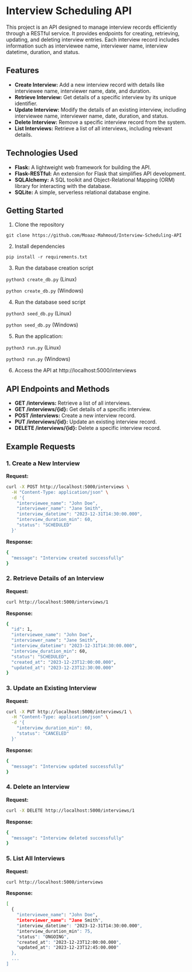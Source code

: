 # Interview Scheduling API

This project is an API designed to manage interview records efficiently 
through a RESTful service. It provides endpoints for creating, retrieving,
updating, and deleting interview entries. Each interview record includes 
information such as interviewee name, interviewer name, interview datetime,
duration, and status.


## Features

- **Create Interview:** Add a new interview record with details like interviewee name, interviewer name, date, and duration.
- **Retrieve Interview:** Get details of a specific interview by its unique identifier.
- **Update Interview:** Modify the details of an existing interview, including interviewee name, interviewer name, date, duration, and status.
- **Delete Interview:** Remove a specific interview record from the system.
- **List Interviews:** Retrieve a list of all interviews, including relevant details.

## Technologies Used

- **Flask:** A lightweight web framework for building the API.
- **Flask-RESTful:** An extension for Flask that simplifies API development.
- **SQLAlchemy:** A SQL toolkit and Object-Relational Mapping (ORM) library for interacting with the database.
- **SQLite:** A simple, serverless relational database engine.

## Getting Started

1. Clone the repository

```
git clone https://github.com/Moaaz-Mahmoud/Interview-Scheduling-API
```

2. Install dependencies

```
pip install -r requirements.txt
```

3. Run the database creation script

```python3 create_db.py``` (Linux)

```python create_db.py``` (Windows)

4. Run the database seed script

```python3 seed_db.py``` (Linux)

```python seed_db.py``` (Windows)

5. Run the application: 

```python3 run.py``` (Linux)

```python3 run.py``` (Windows)

6. Access the API at http://localhost:5000/interviews

## API Endpoints and Methods

- **GET /interviews:** Retrieve a list of all interviews.
- **GET /interviews/{id}:** Get details of a specific interview.
- **POST /interviews:** Create a new interview record.
- **PUT /interviews/{id}:** Update an existing interview record.
- **DELETE /interviews/{id}:** Delete a specific interview record.

## Example Requests

### 1. Create a New Interview

**Request:**

```bash
curl -X POST http://localhost:5000/interviews \
  -H "Content-Type: application/json" \
  -d '{
    "interviewee_name": "John Doe",
    "interviewer_name": "Jane Smith",
    "interview_datetime": "2023-12-31T14:30:00.000",
    "interview_duration_min": 60,
    "status": "SCHEDULED"
  }'
```

**Response:**

```bash
{
  "message": "Interview created successfully"
}
```

### 2. Retrieve Details of an Interview

**Request:**

```bash
curl http://localhost:5000/interviews/1
```

**Response:**
```bash
{
  "id": 1,
  "interviewee_name": "John Doe",
  "interviewer_name": "Jane Smith",
  "interview_datetime": "2023-12-31T14:30:00.000",
  "interview_duration_min": 60,
  "status": "SCHEDULED",
  "created_at": "2023-12-23T12:00:00.000",
  "updated_at": "2023-12-23T12:30:00.000"
}
```

### 3. Update an Existing Interview

**Request:**

```bash
curl -X PUT http://localhost:5000/interviews/1 \
  -H "Content-Type: application/json" \
  -d '{
    "interview_duration_min": 60,
    "status": "CANCELED"
  }'
```

**Response:**
```bash
{
  "message": "Interview updated successfully"
}
```

### 4. Delete an Interview

**Request:**

```bash
curl -X DELETE http://localhost:5000/interviews/1
```

**Response:**
```bash
{
  "message": "Interview deleted successfully"
}
```

### 5. List All Interviews

**Request:**

```bash
curl http://localhost:5000/interviews
```

**Response:**
```bash
[
  {
    "interviewee_name": "John Doe",
    "interviewer_name": "Jane Smith",
    "interview_datetime": "2023-12-31T14:30:00.000",
    "interview_duration_min": 75,
    "status": "ONGOING",
    "created_at": "2023-12-23T12:00:00.000",
    "updated_at": "2023-12-23T12:45:00.000"
  },
  ...
]
```
